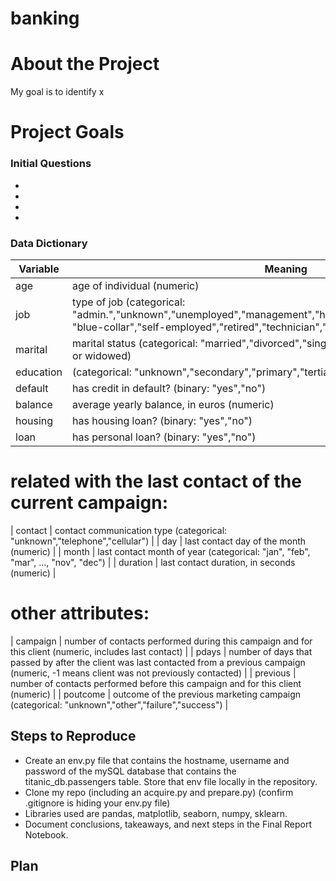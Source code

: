 # banking

# About the Project

My goal is to identify x

# Project Goals


### Initial Questions

-
-
-
-

### Data Dictionary


| Variable    | Meaning     |
| ----------- | ----------- |
| age | age of individual (numeric)|
| job | type of job (categorical: "admin.","unknown","unemployed","management","housemaid","entrepreneur","student", "blue-collar","self-employed","retired","technician","services") |
| marital | marital status (categorical: "married","divorced","single"; note: "divorced" means divorced or widowed) |
| education | (categorical: "unknown","secondary","primary","tertiary")|
| default | has credit in default? (binary: "yes","no") |
| balance | average yearly balance, in euros (numeric) |
| housing | has housing loan? (binary: "yes","no") |
| loan    | has personal loan? (binary: "yes","no") |
# related with the last contact of the current campaign:
| contact | contact communication type (categorical: "unknown","telephone","cellular") |
| day | last contact day of the month (numeric) |
| month | last contact month of year (categorical: "jan", "feb", "mar", …, "nov", "dec") |
| duration | last contact duration, in seconds (numeric) |
# other attributes:
| campaign | number of contacts performed during this campaign and for this client (numeric, includes last contact) |
| pdays | number of days that passed by after the client was last contacted from a previous campaign (numeric, -1 means client was not previously contacted) |
| previous | number of contacts performed before this campaign and for this client (numeric) |
| poutcome | outcome of the previous marketing campaign (categorical: "unknown","other","failure","success") |





## Steps to Reproduce

- Create an env.py file that contains the hostname, username and password of the mySQL database that contains the titanic_db.passengers table. Store that env file locally in the repository.
- Clone my repo (including an acquire.py and prepare.py) (confirm .gitignore is hiding your env.py file)
- Libraries used are pandas, matplotlib, seaborn, numpy, sklearn.
- Document conclusions, takeaways, and next steps in the Final Report Notebook.

## Plan